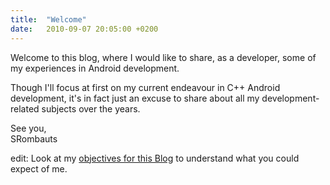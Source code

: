 ```yaml
---
title:  "Welcome"
date:   2010-09-07 20:05:00 +0200
---
```

Welcome to this blog, where I would like to share, as a developer, some of my experiences in Android development.

Though I'll focus at first on my current endeavour in C++ Android development, it's in fact just an excuse to share about all my development-related subjects over the years.

See you,  
SRombauts

edit: Look at my [objectives for this Blog][objectives] to understand what you could expect of me.

[objectives]: /2011/05/05/objectives-of-this-blog/

